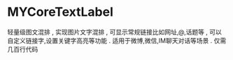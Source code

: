 # MYCoreTextLabel
轻量级图文混排 , 实现图片文字混排 , 可显示常规链接比如网址,@,话题等 , 可以自定义链接字,设置关键字高亮等功能 . 适用于微博,微信,IM聊天对话等场景 . 仅需几百行代码
